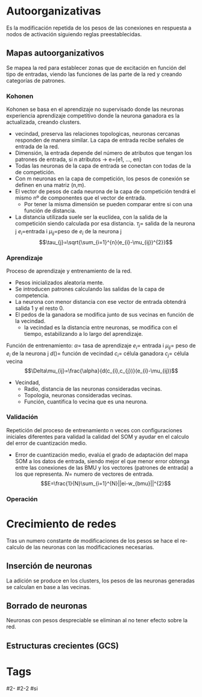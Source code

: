 # Autoorganizativas
Es la modificación repetida de los pesos de las conexiones en respuesta a nodos de activación siguiendo reglas preestablecidas.
## Mapas autoorganizativos
Se mapea la red para establecer zonas que de excitación en función del tipo de entradas, viendo las funciones de las parte de la red y creando categorías de patrones.
### Kohonen
Kohonen se basa en el aprendizaje no supervisado donde las neuronas experiencia aprendizaje competitivo donde la neurona ganadora es la actualizada, creando clusters.
- vecindad, preserva las relaciones topologicas, neuronas cercanas responden de manera similar.
La capa de entrada recibe señales de entrada de la red.
- Dimensión, la entrada depende del número de atributos que tengan los patrones de entrada, si n atributos -> e={e1, ..., en}
- Todas las neuronas de la capa de entrada se conectan con todas de la de competición.
- Con m neuronas en la capa de competición, los pesos de conexión se definen en una matriz (n,m).
- El vector de pesos de cada neurona de la capa de competición tendrá el mismo nº de componentes que el vector de entrada.
	- Por tener la misma dimensión se pueden comparar entre si con una función de distancia.
- La distancia utilizada suele ser la euclídea, con la salida de la competición siendo calculada por esa distancia.
$\tau_{j}=$ salida de la neurona j
$e_{i}=$entrada i
$\mu_{ij}=$peso de $e_{i}$ de la neurona j
$$\tau_{j}=\sqrt{\sum_{i=1}^{n}(e_{i}-\mu_{ij})^{2}}$$
### Aprendizaje
Proceso de aprendizaje y entrenamiento de la red.
- Pesos inicializados aleatoria mente.
- Se introducen patrones calculando las salidas de la capa de competencia.
- La neurona con menor distancia con ese vector de entrada obtendrá salida 1 y el resto 0.
- El pedos de la ganadora se modifica junto de sus vecinas en función de la vecindad.
	- la vecindad es la distancia entre neuronas, se modifica con el tiempo, estabilizando a lo largo del aprendizaje.

Función de entrenamiento:
$\alpha=$ tasa de aprendizaje
$e_{i}=$ entrada i
$\mu_{ij}=$ peso de $e_{i}$ de la neurona j
$d()=$ función de vecindad
$c_{i}=$ célula ganadora
$c_{j}=$ célula vecina
$$\Delta\mu_{ij}=\frac{\alpha}{d(c_{i},c_{j})}(e_{i}-\mu_{ij})$$
- Vecindad,
	- Radio, distancia de las neuronas consideradas vecinas.
	- Topologia, neuronas consideradas vecinas.
	- Función, cuantifica lo vecina que es una neurona.
### Validación
Repetición del proceso de entrenamiento n veces con configuraciones iniciales diferentes para validad la calidad del SOM y ayudar en el calculo del error de cuantización medio.
- Error de cuantización medio, evalúa el grado de adaptación del mapa SOM a los datos de  entrada, siendo mejor el que menor error obtenga entre las conexiones de las BMU y los  vectores (patrones de entrada) a los que representa.
$N=$ numero de vectores de entrada.
$$E=\frac{1}{N}\sum_{i=1}^{N}||ei-w_{bmu}||^{2}$$
### Operación

# Crecimiento de redes
Tras un numero constante de modificaciones de los pesos se hace el re-calculo de las neuronas con las modificaciones necesarias.
## Inserción de neuronas
La adición se produce en los clusters, los pesos de las neuronas generadas se calculan en base a las vecinas.
## Borrado de neuronas
Neuronas con pesos despreciable se eliminan al no tener efecto sobre la red.
## Estructuras crecientes (GCS)

# Tags
#2- 
#2-2 
#si 